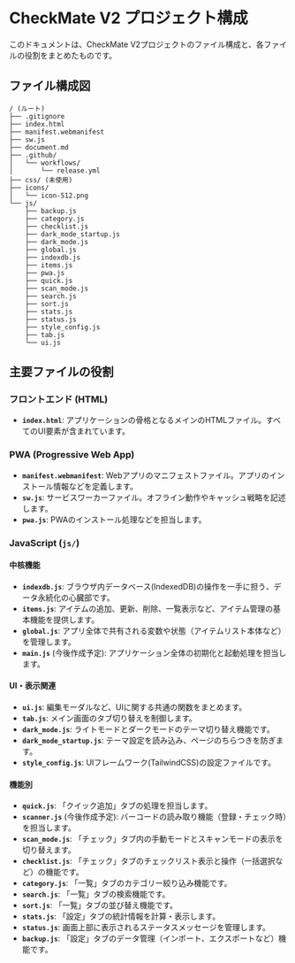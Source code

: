 
# CheckMate V2 プロジェクト構成

このドキュメントは、CheckMate V2プロジェクトのファイル構成と、各ファイルの役割をまとめたものです。

## ファイル構成図

```
/ (ルート)
├── .gitignore
├── index.html
├── manifest.webmanifest
├── sw.js
├── document.md
├── .github/
│   └── workflows/
│       └── release.yml
├── css/ (未使用)
├── icons/
│   └── icon-512.png
└── js/
    ├── backup.js
    ├── category.js
    ├── checklist.js
    ├── dark_mode_startup.js
    ├── dark_mode.js
    ├── global.js
    ├── indexdb.js
    ├── items.js
    ├── pwa.js
    ├── quick.js
    ├── scan_mode.js
    ├── search.js
    ├── sort.js
    ├── stats.js
    ├── status.js
    ├── style_config.js
    ├── tab.js
    └── ui.js
```

## 主要ファイルの役割

### フロントエンド (HTML)

- **`index.html`**: アプリケーションの骨格となるメインのHTMLファイル。すべてのUI要素が含まれています。

### PWA (Progressive Web App)

- **`manifest.webmanifest`**: Webアプリのマニフェストファイル。アプリのインストール情報などを定義します。
- **`sw.js`**: サービスワーカーファイル。オフライン動作やキャッシュ戦略を記述します。
- **`pwa.js`**: PWAのインストール処理などを担当します。

### JavaScript (`js/`)

#### 中核機能
- **`indexdb.js`**: ブラウザ内データベース(IndexedDB)の操作を一手に担う、データ永続化の心臓部です。
- **`items.js`**: アイテムの追加、更新、削除、一覧表示など、アイテム管理の基本機能を提供します。
- **`global.js`**: アプリ全体で共有される変数や状態（アイテムリスト本体など）を管理します。
- **`main.js`** (今後作成予定): アプリケーション全体の初期化と起動処理を担当します。

#### UI・表示関連
- **`ui.js`**: 編集モーダルなど、UIに関する共通の関数をまとめます。
- **`tab.js`**: メイン画面のタブ切り替えを制御します。
- **`dark_mode.js`**: ライトモードとダークモードのテーマ切り替え機能です。
- **`dark_mode_startup.js`**: テーマ設定を読み込み、ページのちらつきを防ぎます。
- **`style_config.js`**: UIフレームワーク(TailwindCSS)の設定ファイルです。

#### 機能別
- **`quick.js`**: 「クイック追加」タブの処理を担当します。
- **`scanner.js`** (今後作成予定): バーコードの読み取り機能（登録・チェック時）を担当します。
- **`scan_mode.js`**: 「チェック」タブ内の手動モードとスキャンモードの表示を切り替えます。
- **`checklist.js`**: 「チェック」タブのチェックリスト表示と操作（一括選択など）の機能です。
- **`category.js`**: 「一覧」タブのカテゴリー絞り込み機能です。
- **`search.js`**: 「一覧」タブの検索機能です。
- **`sort.js`**: 「一覧」タブの並び替え機能です。
- **`stats.js`**: 「設定」タブの統計情報を計算・表示します。
- **`status.js`**: 画面上部に表示されるステータスメッセージを管理します。
- **`backup.js`**: 「設定」タブのデータ管理（インポート、エクスポートなど）機能です。
